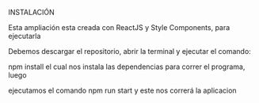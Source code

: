 INSTALACIÓN

Esta ampliación esta creada con ReactJS y Style Components, para ejecutarla 

Debemos descargar el repositorio, abrir la terminal y ejecutar el comando:

npm install el cual nos instala las dependencias para correr el programa, luego

ejecutamos el comando npm run start y este nos correrá la aplicacion

